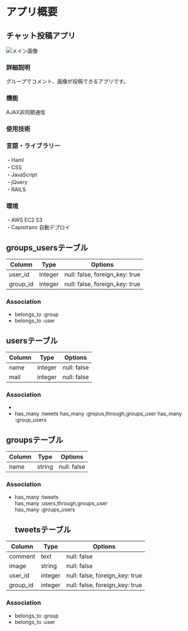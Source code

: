 # アプリ概要
## チャット投稿アプリ  
![メイン画像](readchatmain.jpg)
### 詳細説明  
グループでコメント、画像が投稿できるアプリです。  
### 機能
AJAX非同期通信
### 使用技術
### 言語・ライブラリー
・Haml  
・CSS  
・JavaScript  
・jQuery  
・RAILS  
### 環境
・AWS EC2 S3   
・Capistrano 自動デプロイ

## groups_usersテーブル

|Column|Type|Options|
|------|----|-------|
|user_id|integer|null: false, foreign_key: true|
|group_id|integer|null: false, foreign_key: true|

### Association
- belongs_to :group
- belongs_to :user



## usersテーブル

|Column|Type|Options|
|------|----|-------|
|name|integer|null: false|
|mail|integer|null: false|


### Association
-
- has_many :tweets
  has_many :gropus,through,groups_user
  has_many :group_users


## groupsテーブル

|Column|Type|Options|
|------|----|-------|
|name|string|null: false|


### Association
- has_many :tweets  
  has_many :users,through,groups_user  
  has_many :groups_users  

  ## tweetsテーブル

|Column|Type|Options|
|------|----|-------|
|comment|text|null: false|
|image|string|null: false|
|user_id|integer|null: false, foreign_key: true|
|group_id|integer|null: false, foreign_key: true|


### Association
- belongs_to :group  
- belongs_to :user
